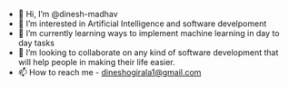 - 👋 Hi, I’m @dinesh-madhav
- 👀 I’m interested in Artificial Intelligence and software develpoment
- 🌱 I’m currently learning ways to implement machine learning in day to day tasks
- 💞️ I’m looking to collaborate on any kind of software development that will help people in making their life easier.
- 📫 How to reach me - dineshogirala1@gmail.com


